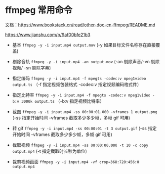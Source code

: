 # ffmpeg 常用命令

文档：https://www.bookstack.cn/read/other-doc-cn-ffmpeg/README.md

https://www.jianshu.com/p/9af00bfe21b3

- 基本 `ffmpeg -y -i input.mp4 output.mov` (-y 如果目标文件名称存在直接覆盖)
- 剔除音轨 `ffmpeg -y -i input.mp4 -an output.mov` (-an 剔除声音/-vn 剔除视频/ -sn 剔除字幕)
- 指定编码 `ffmpeg -y -i input.mp4 -f mpegts -codec:v mpeg1video output.ts` （-f 指定视频包装格式 -codec:v 指定视频编码格式件）
- 指定比特率 `ffmpeg -y -i input.mp4 -f mpegts -codec:v mpeg1video -b:v 3000k output.ts` （-b:v 指定视频比特率）
- 截图 `ffmpeg -y -i input.mp4 -ss 00:00:01.000 -vframes 1 output.png` (-ss 指定开始时间 -vframes 截取多少多少帧，多帧 gif 可用)
- 转 gif `ffmpeg -y -i input.mp4 -ss 00:00:01 -t 3 output.gif` (-ss 指定开始时间 -vframes 截取多少多少帧，多帧 gif 可用)

- 截取视频 `ffmpeg -y -i input.mp4 -ss 00:00:00.000 -t 10 -c copy output.mp4` (-t 指定截取时长秒为单位)
- 裁剪视频画面 `ffmpeg -y -i input.mp4 -vf crop=368:720:456:0 output.mp4`